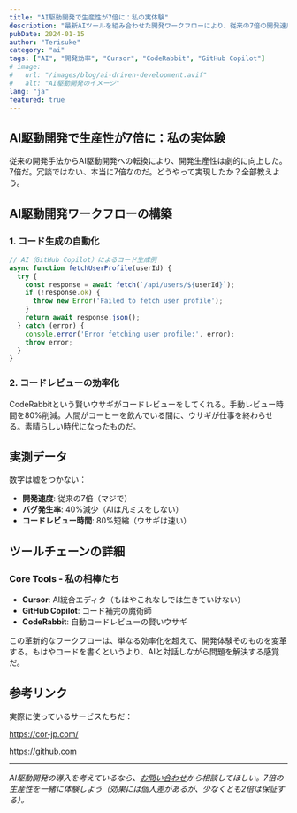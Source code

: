 ```yaml
---
title: "AI駆動開発で生産性が7倍に：私の実体験"
description: "最新AIツールを組み合わせた開発ワークフローにより、従来の7倍の開発速度を実現した実践的なケーススタディ"
pubDate: 2024-01-15
author: "Terisuke"
category: "ai"
tags: ["AI", "開発効率", "Cursor", "CodeRabbit", "GitHub Copilot"]
# image:
#   url: "/images/blog/ai-driven-development.avif"
#   alt: "AI駆動開発のイメージ"
lang: "ja"
featured: true
---
```


## AI駆動開発で生産性が7倍に：私の実体験

従来の開発手法からAI駆動開発への転換により、開発生産性は劇的に向上した。7倍だ。冗談ではない、本当に7倍なのだ。どうやって実現したか？全部教えよう。

## AI駆動開発ワークフローの構築

### 1. コード生成の自動化

```javascript
// AI（GitHub Copilot）によるコード生成例
async function fetchUserProfile(userId) {
  try {
    const response = await fetch(`/api/users/${userId}`);
    if (!response.ok) {
      throw new Error('Failed to fetch user profile');
    }
    return await response.json();
  } catch (error) {
    console.error('Error fetching user profile:', error);
    throw error;
  }
}
```

### 2. コードレビューの効率化

CodeRabbitという賢いウサギがコードレビューをしてくれる。手動レビュー時間を80%削減。人間がコーヒーを飲んでいる間に、ウサギが仕事を終わらせる。素晴らしい時代になったものだ。

## 実測データ

数字は嘘をつかない：

- **開発速度**: 従来の7倍（マジで）
- **バグ発生率**: 40%減少（AIは凡ミスをしない）
- **コードレビュー時間**: 80%短縮（ウサギは速い）

## ツールチェーンの詳細

### Core Tools - 私の相棒たち
- **Cursor**: AI統合エディタ（もはやこれなしでは生きていけない）
- **GitHub Copilot**: コード補完の魔術師
- **CodeRabbit**: 自動コードレビューの賢いウサギ

この革新的なワークフローは、単なる効率化を超えて、開発体験そのものを変革する。もはやコードを書くというより、AIと対話しながら問題を解決する感覚だ。

## 参考リンク

実際に使っているサービスたちだ：

https://cor-jp.com/

https://github.com

---

*AI駆動開発の導入を考えているなら、[お問い合わせ](/contact)から相談してほしい。7倍の生産性を一緒に体験しよう（効果には個人差があるが、少なくとも2倍は保証する）。*